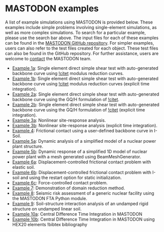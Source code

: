 # MASTODON examples

A list of example simulations using MASTODON is provided below. These examples include simple problems involving single-element simulations, as well as more complex simulations. To search for a particular example, please use the search bar above. The input files for each of these examples can be found in the [MASTODON GitHub repository](https://github.com/idaholab/mastodon). For simpler examples, users can also refer to the test files created for each object. These test files can also be found in the GitHub repository. For further assistance, users are welcome to [contact](/contact_us.md) the MASTODON team.

- [Example 1a](examples/example1a.md): Single element direct simple shear test with auto-generated backbone curve using [!citet](darendeli2001development) modulus reduction curves.
- [Example 1b](examples/example1b.md): Single element direct simple shear test with auto-generated backbone curve using [!citet](darendeli2001development) modulus reduction curves (explicit time integration).
- [Example 2a](examples/example2a.md): Single element direct simple shear test with auto-generated backbone curve using the GQ/H formulation of [!citet](groholski2016simplified).
- [Example 2b](examples/example2b.md): Single element direct simple shear test with auto-generated backbone curve using the GQ/H formulation of [!citet](groholski2016simplified) (explicit time integration).
- [Example 3a](examples/example3a.md): Nonlinear site-response analysis.
- [Example 3b](examples/example3b.md): Nonlinear site-response analysis (explicit time integration).
- [Example 4](examples/example4.md): Frictional contact using a user-defined backbone curve in I-Soil.
- [Example 5a](examples/example5a.md): Dynamic analysis of a simplified model of a nuclear power plant structure.
- [Example 5b](examples/example5b.md): Dynamic response of a simplified 1D model of nuclear power plant with a mesh generated using BeamMeshGenerator.
- [Example 6a](examples/example6a.md): Displacement-controlled frictional contact problem with elastic soil.
- [Example 6b](examples/example6b.md): Displacement-controlled frictional contact problem with I-soil and using the restart option for static initialization.
- [Example 6c](examples/example6c.md): Force-controlled contact problem.
- [Example 7](examples/example7.md): Demonstration of domain reduction method.
- [Example 8](examples/example8.md): Seismic risk assessment of a generic nuclear facility using the MASTODON FTA Python module.
- [Example 9](examples/example9.md): Soil-structure interaction analysis of an undamped rigid structure on undamped linear soil.
- [Example 10a](examples/example10a.md): Central Difference Time Integration in MASTODON
- [Example 10b](examples/example10b.md): Central Difference Time Integration in MASTODON using HEX20 elements
!bibtex bibliography
